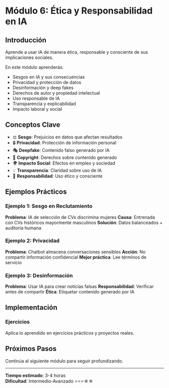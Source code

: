 # Módulo 6: Ética y Responsabilidad en IA

## Introducción

Aprende a usar IA de manera ética, responsable y consciente de sus implicaciones sociales.

En este módulo aprenderás:

- Sesgos en IA y sus consecuencias
- Privacidad y protección de datos
- Desinformación y deep fakes
- Derechos de autor y propiedad intelectual
- Uso responsable de IA
- Transparencia y explicabilidad
- Impacto laboral y social

## Conceptos Clave

- ⚖️ **Sesgo**: Prejuicios en datos que afectan resultados
- 🔒 **Privacidad**: Protección de información personal
- 🎭 **Deepfake**: Contenido falso generado por IA
- 📜 **Copyright**: Derechos sobre contenido generado
- 🌍 **Impacto Social**: Efectos en empleo y sociedad
- 💡 **Transparencia**: Claridad sobre uso de IA
- 🤝 **Responsabilidad**: Uso ético y consciente

## Ejemplos Prácticos

### Ejemplo 1: Sesgo en Reclutamiento
**Problema**: IA de selección de CVs discrimina mujeres
**Causa**: Entrenada con CVs históricos mayormente masculinos
**Solución**: Datos balanceados + auditoría humana

### Ejemplo 2: Privacidad
**Problema**: Chatbot almacena conversaciones sensibles
**Acción**: No compartir información confidencial
**Mejor práctica**: Lee términos de servicio

### Ejemplo 3: Desinformación
**Problema**: Usar IA para crear noticias falsas
**Responsabilidad**: Verificar antes de compartir
**Ética**: Etiquetar contenido generado por IA

## Implementación

### Ejercicios

Aplica lo aprendido en ejercicios prácticos y proyectos reales.

## Próximos Pasos

Continúa al siguiente módulo para seguir profundizando.

---

**Tiempo estimado**: 3-4 horas  
**Dificultad**: Intermedio-Avanzado ⭐⭐⭐☆☆
